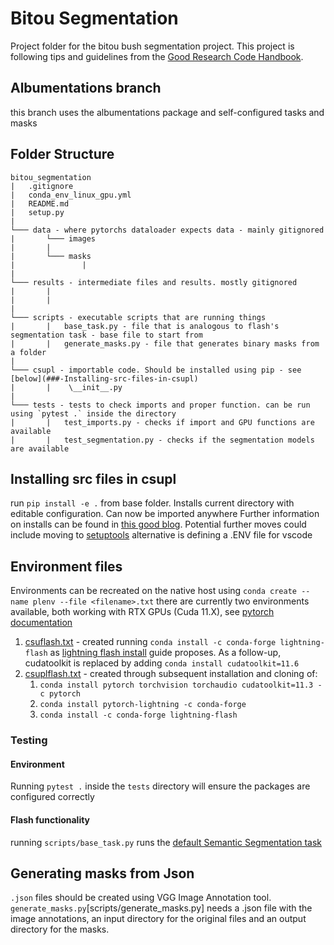 # Bitou Segmentation

Project folder for the bitou bush segmentation project.
This project is following tips and guidelines from the [Good Research Code Handbook](https://goodresearch.dev/setup.html).

## Albumentations branch
this branch uses the albumentations package and self-configured tasks and masks


## Folder Structure
```
bitou_segmentation
|   .gitignore
|   conda_env_linux_gpu.yml
|   README.md
|   setup.py
|
└─── data - where pytorchs dataloader expects data - mainly gitignored
|       └─── images
|       |       
|       └─── masks
|               | 
|
└─── results - intermediate files and results. mostly gitignored
|       |   
|       |   
|
└─── scripts - executable scripts that are running things
|       |   base_task.py - file that is analogous to flash's segmentation task - base file to start from
|       |   generate_masks.py - file that generates binary masks from a folder
|
└─── csupl - importable code. Should be installed using pip - see [below](###-Installing-src-files-in-csupl)
|       |    \__init__.py 
|
└─── tests - tests to check imports and proper function. can be run using `pytest .` inside the directory
|       |   test_imports.py - checks if import and GPU functions are available
|       |   test_segmentation.py - checks if the segmentation models are available
```


## Installing src files in csupl
run `pip install -e .` from base folder. Installs current directory with editable configuration. Can now be imported anywhere
Further information on installs can be found in [this good blog](https://godatadriven.com/blog/a-practical-guide-to-using-setup-py/).
Potential further moves could include moving to [setuptools](https://godatadriven.com/blog/a-practical-guide-to-setuptools-and-pyproject-toml/)
alternative is defining a .ENV file for vscode

## Environment files
Environments can be recreated on the native host using `conda create --name plenv --file <filename>.txt`
there are currently two environments available, both working with RTX GPUs (Cuda 11.X), see [pytorch documentation](https://discuss.pytorch.org/t/nvidia-geforce-rtx-3090-with-cuda-capability-sm-86-is-not-compatible-with-the-current-pytorch-installation/141940)
1. [csuflash.txt](csuflash.txt) - created running `conda install -c conda-forge lightning-flash` as [lightning flash install](https://lightning-flash.readthedocs.io/en/latest/installation.html) guide proposes. As a follow-up, cudatoolkit is replaced by adding `conda install cudatoolkit=11.6`
2. [csuplflash.txt](csuplflash.txt) - created through subsequent installation and cloning of:
    1. `conda install pytorch torchvision torchaudio cudatoolkit=11.3 -c pytorch`
    2. `conda install pytorch-lightning -c conda-forge`
    3. `conda install -c conda-forge lightning-flash`

### Testing
#### Environment
Running `pytest .` inside the `tests` directory will ensure the packages are configured correctly

#### Flash functionality
running `scripts/base_task.py` runs the [default Semantic Segmentation task](https://lightning-flash.readthedocs.io/en/latest/reference/semantic_segmentation.html)

## Generating masks from Json
`.json` files should be created using VGG Image Annotation tool.
`generate_masks.py`[scripts/generate_masks.py] needs a .json file with the image annotations, an input directory for the original files and an output directory for the masks.